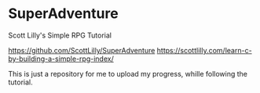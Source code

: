 # SuperAdventure
Scott Lilly's Simple RPG Tutorial

https://github.com/ScottLilly/SuperAdventure
https://scottlilly.com/learn-c-by-building-a-simple-rpg-index/

This is just a repository for me to upload my progress, whille following the tutorial.
